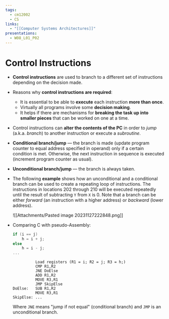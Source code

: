 ```yaml
---
tags:
  - cm12002
  - CS
links:
  - "[[Computer Systems Architectures]]"
presentations:
  - W08_L01_P02
---
```

# Control Instructions
- **Control instructions** are used to branch to a different set of instructions depending on the decision made.
- Reasons why **control instructions are required**:
    - It is essential to be able to **execute** each instruction **more than once**.
    - Virtually all programs involve some **decision making**.
    - It helps if there are mechanisms for **breaking the task up into smaller pieces** that can be worked on one at a time.
- Control instructions can **alter the contents of the PC** in order to *jump* (a.k.a. *branch*) to another instruction or execute a *subroutine*.
- **Conditional branch/jump** — the branch is made (update program counter to equal address specified in operand) only if a certain condition is met. Otherwise, the next instruction in sequence is executed (increment program counter as usual).
- **Unconditional branch/jump** — the branch is always taken.
- The following **example** shows how an unconditional and a conditional branch can be used to create a repeating loop of instructions. The instructions in locations 202 through 210 will be executed repeatedly until the result of subtracting `Y` from `X` is 0. Note that a branch can be either *forward* (an instruction with a higher address) or *backward* (lower address).

    ![[Attachments/Pasted image 20231127222848.png]]

- Comparing C with pseudo-Assembly:
    ```c
    if (i == j)
        h = i + j;
    else
        h = i - j;
    ...
    ```
    ```armasm
              Load registers (R1 = i; R2 = j; R3 = h;) 
              CMP R1,R2
              JNE DoElse
              ADD R1,R2
              MOVE R3,R1
              JMP SkipElse
    DoElse:   SUB R1,R2
              MOVE R3,R1
    SkipElse: ...
    ```
    Where `JNE` means "jump if not equal" (conditional branch) and `JMP` is an unconditional branch.

<!-- STOPPED ON SLIDE 11 -->

